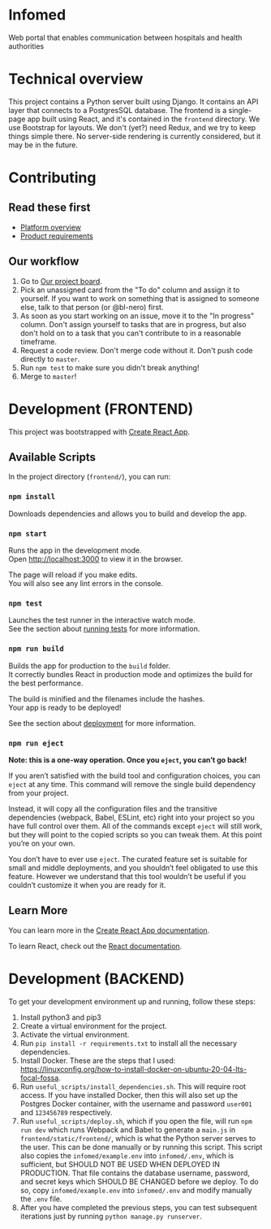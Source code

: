 # Infomed

Web portal that enables communication between hospitals and health authorities

# Technical overview

This project contains a Python server built using Django. It contains an API layer that connects to a PostgresSQL database. The frontend is a single-page app built using React, and it's contained in the `frontend` directory. We use Bootstrap for layouts. We don't (yet?) need Redux, and we try to keep things simple there. No server-side rendering is currently considered, but it may be in the future.

# Contributing

## Read these first

* [Platform overview](https://docs.google.com/document/d/1tZo0bNoF8xolfcGoQWJZF-FmAAy8e75uvWDmIg0vyjQ/edit)
* [Product requirements](https://docs.google.com/document/d/1t_qJyg5nIntLCNdRlBsm_vtGw7zMwJUEZ1Kem7tQKWU/edit)

## Our workflow

1. Go to [Our project board](https://github.com/Lifespark-Technologies/Infomed/projects/1).
2. Pick an unassigned card from the "To do" column and assign it to yourself. If you want to work on something that is assigned to someone else, talk to that person (or @bl-nero) first.
3. As soon as you start working on an issue, move it to the "In progress" column. Don't assign yourself to tasks that are in progress, but also don't hold on to a task that you can't contribute to in a reasonable timeframe.
4. Request a code review. Don't merge code without it. Don't push code directly to `master`.
5. Run `npm test` to make sure you didn't break anything!
6. Merge to `master`!

# Development (FRONTEND)

This project was bootstrapped with [Create React App](https://github.com/facebook/create-react-app).

## Available Scripts

In the project directory (`frontend/`), you can run:

### `npm install`

Downloads dependencies and allows you to build and develop the app.

### `npm start`

Runs the app in the development mode.<br />
Open [http://localhost:3000](http://localhost:3000) to view it in the browser.

The page will reload if you make edits.<br />
You will also see any lint errors in the console.

### `npm test`

Launches the test runner in the interactive watch mode.<br />
See the section about [running tests](https://facebook.github.io/create-react-app/docs/running-tests) for more information.

### `npm run build`

Builds the app for production to the `build` folder.<br />
It correctly bundles React in production mode and optimizes the build for the best performance.

The build is minified and the filenames include the hashes.<br />
Your app is ready to be deployed!

See the section about [deployment](https://facebook.github.io/create-react-app/docs/deployment) for more information.

### `npm run eject`

**Note: this is a one-way operation. Once you `eject`, you can’t go back!**

If you aren’t satisfied with the build tool and configuration choices, you can `eject` at any time. This command will remove the single build dependency from your project.

Instead, it will copy all the configuration files and the transitive dependencies (webpack, Babel, ESLint, etc) right into your project so you have full control over them. All of the commands except `eject` will still work, but they will point to the copied scripts so you can tweak them. At this point you’re on your own.

You don’t have to ever use `eject`. The curated feature set is suitable for small and middle deployments, and you shouldn’t feel obligated to use this feature. However we understand that this tool wouldn’t be useful if you couldn’t customize it when you are ready for it.

## Learn More

You can learn more in the [Create React App documentation](https://facebook.github.io/create-react-app/docs/getting-started).

To learn React, check out the [React documentation](https://reactjs.org/).


# Development (BACKEND)

To get your development environment up and running, follow these steps:

1. Install python3 and pip3
2. Create a virtual environment for the project.
3. Activate the virtual environment.
4. Run `pip install -r requirements.txt` to install all the necessary dependencies.
5. Install Docker. These are the steps that I used: https://linuxconfig.org/how-to-install-docker-on-ubuntu-20-04-lts-focal-fossa.
6. Run `useful_scripts/install_dependencies.sh`. This will require root access. If you have installed
Docker, then this will also set up the Postgres Docker container, with the username and password `user001` and `123456789` respectively.
7. Run `useful_scripts/deploy.sh`, which if you open the file, will run `npm run dev` which runs Webpack and Babel to generate a `main.js` in `frontend/static/frontend/`, which is what the Python
server serves to the user. This can be done manually or by running this script. This script also copies the `infomed/example.env` into `infomed/.env`, which is sufficient, but SHOULD NOT BE USED WHEN DEPLOYED IN PRODUCTION. That file contains the database username, password, and secret keys which SHOULD BE CHANGED before we deploy. To do so, copy `infomed/example.env` into `infomed/.env` and modify manually the `.env` file.
8. After you have completed the previous steps, you can test subsequent iterations just by running `python manage.py runserver`.

